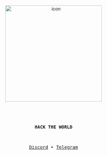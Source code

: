 <div align="center"> 
<br /><br /> 

<img width="300px" alt="icon" src="https://github.com/user-attachments/assets/165898c3-1277-4e2b-b4ba-aa38efae3267" />

<br /><br /> 

### `HACK THE WORLD`

<br />

<p align="center">
      <samp>
         <a href="https://discord.gg/#9707" target="_blank">Discord</a> &#8226;
         <a href="https://t.me/W2N3098" target="_blank">Telegram</a>
      </samp>
</p>

</div>

